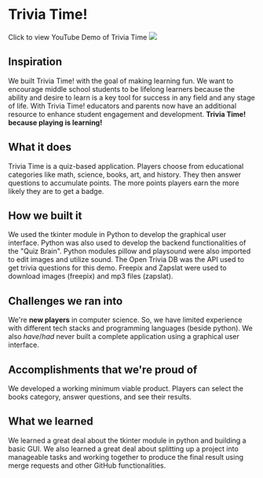 # Trivia Time!

Click to view YouTube Demo of Trivia Time
[![](https://img.youtube.com/vi/Z1xYK7V6Klw/maxresdefault.jpg)](https://www.youtube.com/watch?v=Z1xYK7V6Klw&t=5s&ab_channel=AbbyLouiseThornton)

## Inspiration
We built Trivia Time! with the goal of making learning fun. We want to encourage middle school students to be lifelong learners because the ability and desire to learn is a key tool for success in any field and any stage of life. With Trivia Time! educators and parents now have an additional resource to enhance student engagement and development. **Trivia Time! because playing is learning!** 

## What it does
Trivia Time is a quiz-based application. Players choose from educational categories like math, science, books, art, and history. They then answer questions to accumulate points. The more points players earn the more likely they are to get a badge.

## How we built it
We used the tkinter module in Python to develop the graphical user interface. Python was also used to develop the backend functionalities of the "Quiz Brain". Python modules pillow and playsound were also imported to edit images and utilize sound. The Open Trivia DB was the API used to get trivia questions for this demo. Freepix and Zapslat were used to download images (freepix) and mp3 files (zapslat).

## Challenges we ran into
We're **new players** in computer science. So, we have limited experience with different tech stacks and programming languages (beside python). We also *have*/*had* never built a complete application using a graphical user interface.   

## Accomplishments that we're proud of
We developed a working minimum viable product. Players can select the books category, answer questions, and see their results.

## What we learned
We learned a great deal about the tkinter module in python and building a basic GUI. We also learned a great deal about splitting up a project into manageable tasks and working together to produce the final result using merge requests and other GitHub functionalities.    
